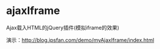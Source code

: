 # ajaxIframe

Ajax载入HTML的jQuery插件(模拟iframe的效果)

演示：http://blog.ipsfan.com/demo/myAjaxIframe/index.html
